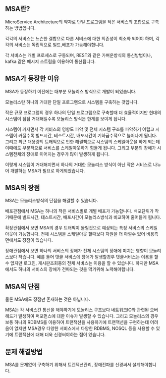 ## MSA란?

MicroService Architecture의 약자로 단일 프로그램을 작은 서비스의 조합으로 구축하는 방법입니다.

각각의 서비스는 느슨한 결합으로 다른 서비스에 대한 의존성이 최소화 되어야 하며, 각각의 서비스는 독립적으로 빌드,배포가 가능해야합니다.

각 서비스는 개별 프로세스로 구동되며, REST와 같은 가벼운방식의 통신방법이나, kafka 같은 메시지 스트림을 이용하여 통신됩니다.

## MSA가 등장한 이유

MSA가 등장하기 이전에는 대부분 모놀리스 방식으로 개발이 되었습니다.

모놀리스란 하나의 거대한 단일 프로그램으로 시스템을 구축하는 것입니다.

작은 규모 프로그램의 경우 하나의 단일 프로그램으로 구축할때 더 효율적이지만 현대의 시스템이 점점 거대해질수록 모놀리스 방식은 한계를 보이게 됩니다.

시스템이 커지면서 각 서비스의 영향도 파악 및 전체 시스템 구조를 파악하기 어렵고 시스템이 커질수록 빌드시간, 테스트시간, 배포시간이 기하급수적으로 늘어나게 됩니다. 그리고 최근 대용량의 트래픽으로 인한 해결책으로 시스템의 스케일아웃을 하게 되는데 이때에도 부분적으로 서비스를 스케일아웃하기 힘들게 됩니다. 그리고 부분의 장애가 시스템전체의 장애로 이어지는 경우가 많이 발생하게 됩니다.

이렇게 시스템이 거대해지면서 하나의 거대한 모놀리스 방식이 아닌 작은 서비스로 나누어 개발하는 MSA가 필요로 하게되었습니다.

## MSA의 장점
MSA는 모놀리스방식의 단점을 해결할 수 있습니다.

배포관점에서 MSA는 하나의 작은 서비스별로 개별 배포가 가능합니다. 배포단위가 작기때문에 빌드시간, 테스트시간, 배포시간이 모놀리스방식과 비교하여 줄어들게 됩니다.

확장관점에서 보면 MSA의 경우 트래픽이 몰릴것으로 예상되는 특정 서비스의 스케일아웃이 가능합니다. 전체 시스템을 스케일아웃 할때보다 자원을 더 아낄수 있어 비용측면에서도 장점이 있습니다.

장애관점에서 보면 하나의 서비스의 장애가 전체 시스템의 장애에 미치는 영향이 모놀리스보다 적습니다. 예를 들어 댓글 서비스에 장애가 발생할경우 댓글서비스는 이용을 할 수 없지만 로그인, 게시판조회등의 전체 서비스는 이용을 할 수 있습니다. 하지만 MSA에서도 하나의 서비스의 장애가 전파되는 것을 막기위해 노력해야합니다.

## MSA의 단점
물론 MSA에도 장점만 존재하는 것은 아닙니다.

MSA는 각 서비스간 통신을 해야하기에 모놀리스 구조보다 네트워크IO와 관련된 오버헤드가 발생하여 퍼포먼스에 대한 이슈가 발생할 수 있습니다. 그리고 모놀리스의 경우 보통 하나의 RDBMS를 이용하여 트랜잭션을 사용하기에 트랜잭션을 구현하는데 어려움이 없지만 MSA경우 다양한 서비스에서 다양한 RDBMS, NOSQL 등을 사용할 수 있기에 트랜잭션에 대해 더욱 신경써야하는 점이 있습니다.

## 문제 해결방법
MSA를 문제없이 구축하기 위해서 트랜잭션관리, 장애전파를 신경써서 설계해야합니다.